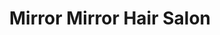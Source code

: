---
title: "Mirror Mirror Hair Salon"
url: /myrtle-beach/mirror-mirror-hair-salon/
shop: Friseur
---